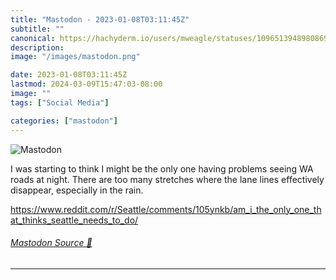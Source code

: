 ```yaml
---
title: "Mastodon - 2023-01-08T03:11:45Z"
subtitle: ""
canonical: https://hachyderm.io/users/mweagle/statuses/109651394898086930
description:
image: "/images/mastodon.png"

date: 2023-01-08T03:11:45Z
lastmod: 2024-03-09T15:47:03-08:00
image: ""
tags: ["Social Media"]

categories: ["mastodon"]
---
```

![Mastodon](/images/mastodon.png)

<p>I was starting to think I might be the only one having problems seeing WA roads at night. There are too many stretches where the lane lines effectively disappear, especially in the rain. </p><p><a href="https://www.reddit.com/r/Seattle/comments/105ynkb/am_i_the_only_one_that_thinks_seattle_needs_to_do/" target="_blank" rel="nofollow noopener noreferrer" translate="no"><span class="invisible">https://www.</span><span class="ellipsis">reddit.com/r/Seattle/comments/</span><span class="invisible">105ynkb/am_i_the_only_one_that_thinks_seattle_needs_to_do/</span></a></p>


###### [Mastodon Source 🐘](https://hachyderm.io/@mweagle/109651394898086930)

___
